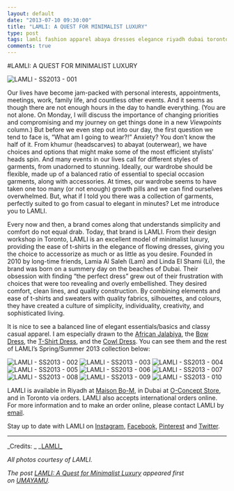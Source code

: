 ```yaml
---
layout: default
date: "2013-07-10 09:30:00"
title: "LAMLI: A QUEST FOR MINIMALIST LUXURY"
type: post
tags: lamli fashion apparel abaya dresses elegance riyadh dubai toronto saudiarabia uae canada craftsmanship heritage tradition culture
comments: true
---
```


#LAMLI: A QUEST FOR MINIMALIST LUXURY

![LAMLI - SS2013 - 001][1]

Our lives have become jam-packed with personal interests, appointments, meetings, work, family life, and countless other events. And it seems as though there are not enough hours in the day to handle everything. (You are not alone. On Monday, I will discuss the importance of changing priorities and compromising and my journey on get things done in a new _Viewpoints_ column.) But before we even step out into our day, the first question we tend to face is, “What am I going to wear?!” Anxiety? You don’t know the half of it. From khumur (headscarves) to abayat (outerwear), we have choices and options that might make some of the most efficient stylists’ heads spin. And many events in our lives call for different styles of garments, from unadorned to stunning. Ideally, our wardrobe should be flexible, made up of a balanced ratio of essential to special occasion garments, along with accessories. At times, our wardrobe seems to have taken one too many (or not enough) growth pills and we can find ourselves overwhelmed. But, what if I told you there was a collection of garments, perfectly suited to go from casual to elegant in minutes? Let me introduce you to LAMLI.

Every now and then, a brand comes along that understands simplicity and comfort do not equal drab. Today, that brand is LAMLI. From their design workshop in Toronto, LAMLI is an excellent model of minimalist luxury, providing the ease of t-shirts in the elegance of flowing dresses, giving you the choice to accessorize as much or as little as you desire. Founded in 2010 by long-time friends, Lamia Al Saleh (Lam) and Linda El Shami (Li), the brand was born on a summery day on the beaches of Dubai. Their obsession with finding “the perfect dress” grew out of their frustration with choices that were too revealing and overly embellished. They desired comfort, clean lines, and quality construction. By combining elements and ease of t-shirts and sweaters with quality fabrics, silhouettes, and colours, they have created a culture of simplicity, individuality, creativity, and sophisticated living.

It is nice to see a balanced line of elegant essentials/basics and classy casual apparel. I am especially drawn to the [African Jalabiya][2], the [Bow Dress][3], the [T-Shirt Dress][4], and the [Cowl Dress][5]. You can see them and the rest of LAMLI’s Spring/Summer 2013 collection below:

![LAMLI - SS2013 - 002][6] ![LAMLI - SS2013 - 003][7] ![LAMLI - SS2013 - 004][8] ![LAMLI - SS2013 - 005][9] ![LAMLI - SS2013 - 006][10] ![LAMLI - SS2013 - 007][11] ![LAMLI - SS2013 - 008][12] ![LAMLI - SS2013 - 009][13] ![LAMLI - SS2013 - 010][14]

LAMLI is available in Riyadh at [Maison Bo-M][15], in Dubai at [O-Concept Store][16], and in Toronto via orders. LAMLI also accepts international orders online. For more information and to make an order online, please contact LAMLI by [email][17].

Stay up to date with LAMLI on [Instagram][18], [Facebook][19], [Pinterest][20] and [Twitter][21].

* * *

_Credits: _
_[LAMLI_][22]

_All photos courtesy of LAMLI._

_The post [LAMLI: A Quest for Minimalist Luxury][23]&nbsp;appeared first on&nbsp;[UMAYAMU][24]._

   [1]: http://farm8.staticflickr.com/7308/9253848007_b567761894_o.jpg
   [2]: http://www.umayamu.com#African
   [3]: http://www.umayamu.com#Bow
   [4]: http://www.umayamu.com#Tshirt
   [5]: http://www.umayamu.com#Cowl
   [6]: http://farm3.staticflickr.com/2812/9253846409_1dfb0247b5_o.jpg
   [7]: http://farm8.staticflickr.com/7288/9256628052_f3e53798bd_o.jpg
   [8]: http://farm4.staticflickr.com/3815/9256627746_8f83f87b1a_o.jpg
   [9]: http://farm3.staticflickr.com/2830/9253847041_62cdd91d2f_o.jpg
   [10]: http://farm8.staticflickr.com/7401/9256626898_96f1892499_o.jpg
   [11]: http://farm8.staticflickr.com/7386/9253846241_08436ab3b7_o.jpg
   [12]: http://farm6.staticflickr.com/5340/9253847345_d4abae8cac_o.jpg
   [13]: http://farm8.staticflickr.com/7334/9256626416_529416058c_o.jpg
   [14]: http://farm8.staticflickr.com/7315/9256626632_d6e85eef67_o.jpg
   [15]: https://www.facebook.com/Maison.BoM (Maison Bo-M)
   [16]: https://www.facebook.com/OConceptStore (O-Concept Store)
   [17]: mailto:info@lamli.net?subject=Hello%20LAMLI!&amp;body=I%20saw%20your%20feature%20on%20UMAYAMU%20and%20want%20more%20information%20about%20your%20collection.
   [18]: http://www.instagram.com/lamlifashion (@LAMLIFASHION)
   [19]: https://www.facebook.com/LamliFashion (LAMLI FASHION)
   [20]: http://pinterest.com/lamli/ (LAMLI)
   [21]: https://twitter.com/Lamlifashion (@LAMLIFASHION)
   [22]: http://www.lamli.net (LAMLI)
   [23]: http://www.umayamu.com/post/55108114357/lamli-a-quest-for-minimalist-luxury (LAMLI: A Quest for Minimalist Luxury)
   [24]: http://www.umayamu.com (UMAYAMU)
